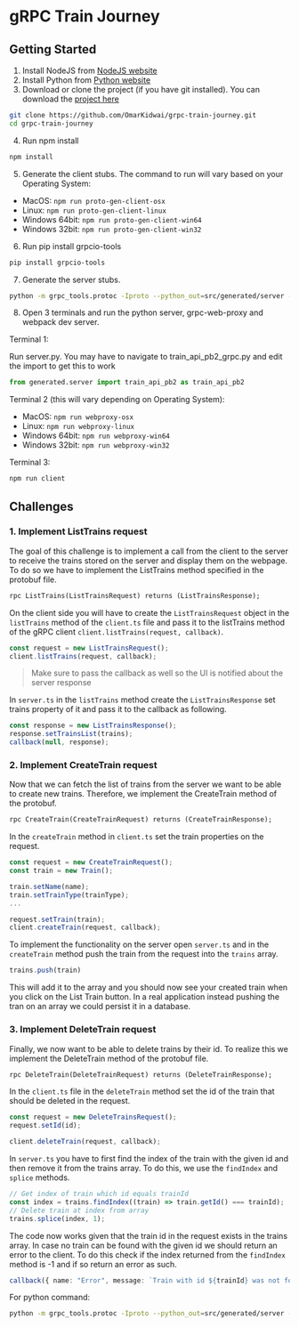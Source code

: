 # gRPC Train Journey

## Getting Started

1. Install NodeJS from [NodeJS website](https://nodejs.org/en/download/)
2. Install Python from [Python website](https://www.python.org/downloads/)
3. Download or clone the project (if you have git installed). You can download the [project here](https://github.com/OmarKidwai/grpc-train-journey/archive/refs/heads/master.zip)

```bash
git clone https://github.com/OmarKidwai/grpc-train-journey.git
cd grpc-train-journey
```

4. Run npm install

```bash
npm install
```

5. Generate the client stubs. The command to run will vary based on your Operating System:

- MacOS: `npm run proto-gen-client-osx`
- Linux: `npm run proto-gen-client-linux`
- Windows 64bit: `npm run proto-gen-client-win64`
- Windows 32bit: `npm run proto-gen-client-win32`

6. Run pip install grpcio-tools

```bash
pip install grpcio-tools
```

7. Generate the server stubs.

```bash
python -m grpc_tools.protoc -Iproto --python_out=src/generated/server --grpc_python_out=src/generated/server proto/train_api.proto
```

8. Open 3 terminals and run the python server, grpc-web-proxy and webpack dev server.

 Terminal 1:

Run server.py. You may have to navigate to train_api_pb2_grpc.py and edit the import to get this to work

```python
from generated.server import train_api_pb2 as train_api_pb2
```

Terminal 2 (this will vary depending on Operating System):

- MacOS: `npm run webproxy-osx`
- Linux: `npm run webproxy-linux`
- Windows 64bit: `npm run webproxy-win64`
- Windows 32bit: `npm run webproxy-win32`

Terminal 3:

```bash
npm run client
```

## Challenges

### 1. Implement ListTrains request

The goal of this challenge is to implement a call from the client to the server to receive the trains stored on the server and display them on the webpage. To do so we have to implement the ListTrains method specified in the protobuf file.

```protobuf
rpc ListTrains(ListTrainsRequest) returns (ListTrainsResponse);
```

On the client side you will have to create the ```ListTrainsRequest``` object in the ```listTrains``` method of the ```client.ts``` file and pass it to the listTrains method of the gRPC client ```client.listTrains(request, callback)```.

```typescript
const request = new ListTrainsRequest();
client.listTrains(request, callback);
```

> Make sure to pass the callback as well so the UI is notified about the server response

In ```server.ts``` in the ```listTrains``` method create the ```ListTrainsResponse``` set trains property of it and pass it to the callback as following.

```typescript
const response = new ListTrainsResponse();
response.setTrainsList(trains);
callback(null, response);
```

### 2. Implement CreateTrain request

Now that we can fetch the list of trains from the server we want to be able to create new trains. Therefore, we implement the CreateTrain method of the protobuf.

```protobuf
rpc CreateTrain(CreateTrainRequest) returns (CreateTrainResponse);
```

In the ```createTrain``` method in ```client.ts``` set the train properties on the request.

```typescript
const request = new CreateTrainRequest();
const train = new Train();

train.setName(name);
train.setTrainType(trainType);
...

request.setTrain(train);
client.createTrain(request, callback);
```

To implement the functionality on the server open ```server.ts``` and in the ```createTrain``` method push the train from the request into the ```trains``` array.

```typescript
trains.push(train)
```

This will add it to the array and you should now see your created train when you click on the List Train button. In a real application instead pushing the tran on an array we could persist it in a database.

### 3. Implement DeleteTrain request

Finally, we now want to be able to delete trains by their id. To realize this we implement the DeleteTrain method of the protobuf file.

```protobuf
rpc DeleteTrain(DeleteTrainRequest) returns (DeleteTrainResponse);
```

In the ```client.ts``` file in the ```deleteTrain``` method set the id of the train that should be deleted in the request.

```typescript
const request = new DeleteTrainsRequest();
request.setId(id);

client.deleteTrain(request, callback);
```

In ```server.ts``` you have to first find the index of the train with the given id and then remove it from the trains array. To do this, we use the ```findIndex``` and ```splice``` methods.

```typescript
// Get index of train which id equals trainId
const index = trains.findIndex((train) => train.getId() === trainId);
// Delete train at index from array
trains.splice(index, 1);
```

The code now works given that the train id in the request exists in the trains array. In case no train can be found with the given id we should return an error to the client. To do this check if the index returned from the ```findIndex``` method is -1 and if so return an error as such.


```typescript
callback({ name: "Error", message: `Train with id ${trainId} was not found`}, null);
```

For python command:
```bash
python -m grpc_tools.protoc -Iproto --python_out=src/generated/server --grpc_python_out=src/generated/server proto/train_api.proto
```